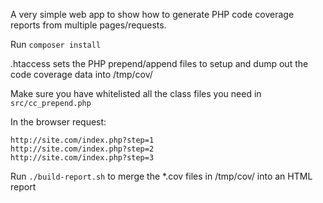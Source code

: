 A very simple web app to show how to generate PHP code coverage reports from multiple pages/requests.

Run `composer install`

.htaccess sets the PHP prepend/append files to setup and dump out the code coverage data into /tmp/cov/

Make sure you have whitelisted all the class files you need in `src/cc_prepend.php`

In the browser request:
```
http://site.com/index.php?step=1
http://site.com/index.php?step=2
http://site.com/index.php?step=3
```

Run `./build-report.sh` to merge the *.cov files in /tmp/cov/ into an HTML report
